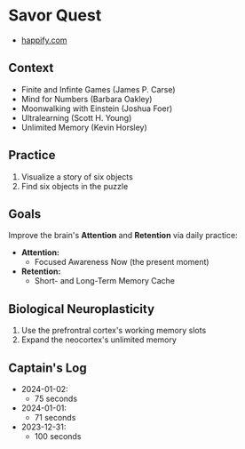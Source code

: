 # Savor Quest
* [happify.com](https://www.happify.com)

## Context

* Finite and Infinte Games (James P. Carse)
* Mind for Numbers (Barbara Oakley)
* Moonwalking with Einstein (Joshua Foer)
* Ultralearning (Scott H. Young)
* Unlimited Memory (Kevin Horsley)

## Practice

1. Visualize a story of six objects
2. Find six objects in the puzzle

## Goals

Improve the brain's **Attention** and **Retention** via daily practice:

* **Attention:**
  * Focused Awareness Now (the present moment)
* **Retention:**
  * Short- and Long-Term Memory Cache


## Biological Neuroplasticity

1. Use the prefrontral cortex's working memory slots
2. Expand the neocortex's unlimited memory


## Captain's Log

* 2024-01-02:
  * 75 seconds
* 2024-01-01:
  * 71 seconds
* 2023-12-31:
  * 100 seconds

